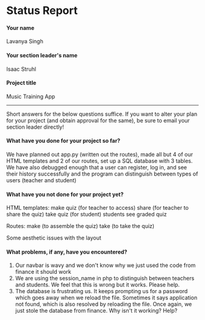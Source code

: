 # Status Report

#### Your name

Lavanya Singh

#### Your section leader's name

Isaac Struhl

#### Project title

Music Training App

***

Short answers for the below questions suffice. If you want to alter your plan for your project (and obtain approval for the same), be sure to email your section leader directly!

#### What have you done for your project so far?

We have planned out app.py (written out the routes), made all but 4 of our HTML templates and 2 of our routes, set up a SQL database with 3 tables.
We have also debugged enough that a user can register, log in, and see their history successfully and the program can distinguish between types of users (teacher and student)

#### What have you not done for your project yet?

HTML templates:
make quiz (for teacher to access)
share (for teacher to share the quiz)
take quiz (for student)
students see graded quiz

Routes:
make (to assemble the quiz)
take (to take the quiz)

Some aesthetic issues with the layout

#### What problems, if any, have you encountered?

1. Our navbar is wavy and we don't know why we just used the code from finance it should work
2. We are using the session_name in php to distinguish between teachers and students. We feel that this is wrong but it works. Please help.
3. The database is frustrating us. It keeps prompting us for a password which goes away when we reload the file. Sometimes it says application not found,
which is also resolved by reloading the file. Once again, we just stole the database from finance. Why isn't it working? Help?
